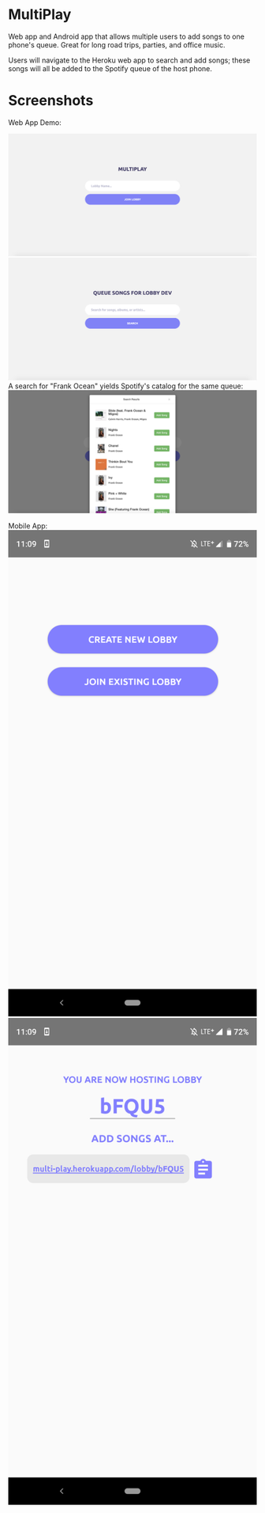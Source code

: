 # MultiPlay
Web app and Android app that allows multiple users to add songs to one phone's queue. Great for long road trips, parties, and office music. 

Users will navigate to the Heroku web app to search and add songs; these songs will all be added to the Spotify queue of the host phone. 



# Screenshots
Web App Demo: 

![](https://github.com/jlchen0/MultiPlay/blob/master/Multiplay%20Web/Screen%20Shot%202019-09-11%20at%2011.11.48%20AM.png)
![](https://github.com/jlchen0/MultiPlay/blob/master/Multiplay%20Web/Screen%20Shot%202019-09-11%20at%2011.12.09%20AM.png)
A search for "Frank Ocean" yields Spotify's catalog for the same queue: 
![](https://github.com/jlchen0/MultiPlay/blob/master/Multiplay%20Web/Screen%20Shot%202019-09-11%20at%2011.12.48%20AM.png)

Mobile App: 
![](https://github.com/jlchen0/MultiPlay/blob/master/Multiplay%20App/ss2.png)
![](https://github.com/jlchen0/MultiPlay/blob/master/Multiplay%20App/ss1.png)
